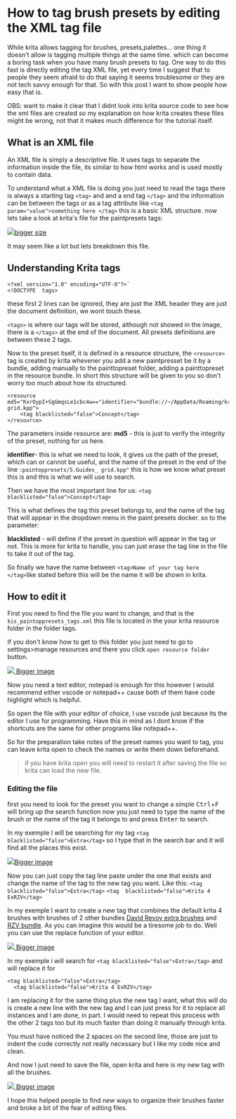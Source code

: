 # How to tag brush presets by editing the XML tag file
While krita allows tagging for brushes, presets,palettes... one thing it doesn't allow is tagging multiple things at the same time. which can become a boring task when you have many brush presets to tag. One way to do this fast is directly editing the tag XML file, yet every time I suggest that to people they seem afraid to do that saying it seems troublesome or they are not tech savvy enough for that. So with this post I want to show people how easy that is.

OBS:  want to make it clear that I didnt look into krita source code to see how the xml files are created so my explanation on how krita creates these files might be wrong, not that it makes much difference for the tutorial itself.

## What is an XML file
An XML file is simply a descriptive file. It uses tags to separate the information inside the file, its similar to how html works and is used mostly to contain data. 

To understand what a XML file is doing you just need to read the tags there is always a starting tag `<tag>` and and a end tag `</tag>` and the information can be between the tags or as a tag attribute like `<tag param="value">something here </tag>` this is a basic XML structure. now lets take a look at krita's file for the paintpresets tags:

<img src=https://i.imgur.com/BhNKkA8.png><a href=https://i.imgur.com/BhNKkA8.png>bigger size</a></img>

It may seem like a lot but lets breakdown this file.

## Understanding Krita tags
```
<?xml version="1.0" encoding="UTF-8"?>`
<!DOCTYPE  tags>
```
these first 2 lines can be ignored, they are just the XML header they are just the document definition, we wont touch these.

`<tags>` is where our tags will be stored, although not showed in the image, there is a  `</tags>` at the end of the document. All presets definitions are between these 2 tags.

Now to the preset itself, it is defined in a resource structure, the `<resource>` tag is created by krita whevener you add a new paintpresset be it by a bundle, adding manually to the painttopreset folder, adding a painttopreset in the resource bundle. In short this structure will be given to you so don't worry too much about how its structured.
```
<resource md5="KxrOypI+SgGmqsLe1cbc4w=="identifier="bundle://~/AppData/Roaming/krita/bundles/concept&amp;illustration.bundle:paintoppresets/5.Guides_ grid.kpp">
	<tag blacklisted="false">Concept</tag>
</resource>
```

The parameters inside resource are:
**md5** -  this is just to verify the integrity of the preset, nothing for us here.

**identifier**- this is what we need to look, it gives us the path of the preset, which can or cannot be useful, and the name of the preset in the end of the line `:paintoppresets/5.Guides_ grid.kpp"` this is how we know what preset this is and this is what we will use to search.

Then we have the most important line for us:
`<tag blacklisted="false">Concept</tag>`

This is what defines the tag this preset belongs to, and the name of the tag that will appear in the dropdown menu in the paint presets docker.
so to the parameter:

**blacklisted** - will define if the preset in question will appear in the tag or not. This is more for krita to handle, you can just erase the tag line in the file to take it out of the tag.

So finally we have the name between `<tag>Name of your tag here </tag>`like stated before this will be the name it will be shown in krita.


## How to edit it
First you need to find the file you want to change, and that is the `kis_paintoppresets_tags.xml` this file is located in the your krita resource folder in the folder tags.

If you don't know how to get to this folder you just need to go to settings>manage resources and there you click `open resource folder` button.

<img src=https://i.imgur.com/EFSGi0Q.png><a href="https://i.imgur.com/EFSGi0Q.png">
Bigger image</a></img>

Now you need a text editor, notepad is enough for this however I would recommend either vscode or notepad++ cause both of them have code highlight which is helpful.

So open the file with your editor of choice, I use vscode just because its the editor I use for programming. Have this in mind as I dont know if the shortcuts are the same for other programs like notepad++.

So for the preparation take notes of the preset names you want to tag, you can leave krita open to check the names or write them down beforehand. 
> if you have krita open you will need to restart it after saving the file so krita can load the new file.

### Editing the file
first you need to look for the preset you want to change a simple <kbd>Ctrl</kbd>+<kbd>F</kbd> will bring up the search function now you just need to type the name of the brush or the name of the tag it belongs to and press <kbd>Enter</kbd> to search. 

In my exemple I will be searching for my tag `<tag blacklisted="false">Extra</tag>` so I type that in the search bar and it will find all the places this exist.

<img src=https://i.imgur.com/IJsbNfc.png><a href=https://i.imgur.com/IJsbNfc.png>Bigger image</a></img>

Now you can just copy the tag line paste under the one that exists and change the name of the tag to the new tag you want. Like this: 
`<tag  blacklisted="false">Extra</tag>`
`<tag  blacklisted="false">Krita 4 ExRZV</tag>`

In my exemple I want to create a new tag that combines the default krita 4 brushes with brushes of 2 other bundles [David Revoy extra brushes](https://www.davidrevoy.com/article742/krita-4-extras-brush-presets-pack) and [RZV bundle](https://razcore.gitlab.io/posts/2017/06/11/p02-rzv-krita-brushkit/). As you can imagine this would be a tiresome job to do. Well you can use the replace function of your editor. 


<img src=https://i.imgur.com/1NujOq1.png><a href=https://i.imgur.com/1NujOq1.png>
Bigger image</a></img>

In my exemple i will search for `<tag blacklisted="false">Extra</tag>` and will replace it for
``` 
<tag blacklisted="false">Extra</tag>
  <tag blacklisted="false">Krita 4 ExRZV</tag>
```
I am replacing it for the same thing plus the new tag I want, what this will do is create a new line with the new tag and I can just press for it to replace all instances and I am done, in part. I would need to repeat this process with the other 2 tags too but its much faster than doing it manually through krita. 

You must have noticed the 2 spaces on the second line, those are just to indent the code correctly not really necessary but I like my code nice and clean.

And now I just need to save the file, open krita and here is my new tag with all the brushes.

<img src=https://i.imgur.com/wSxuxqU.png><a href=https://i.imgur.com/wSxuxqU.png>
Bigger image</a></img>

I hope this helped people to find new ways to organize their brushes faster and broke a bit of the fear of editing files. 

